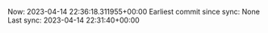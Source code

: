 Now: 2023-04-14 22:36:18.311955+00:00 Earliest commit since sync: None Last sync: 2023-04-14 22:31:40+00:00
